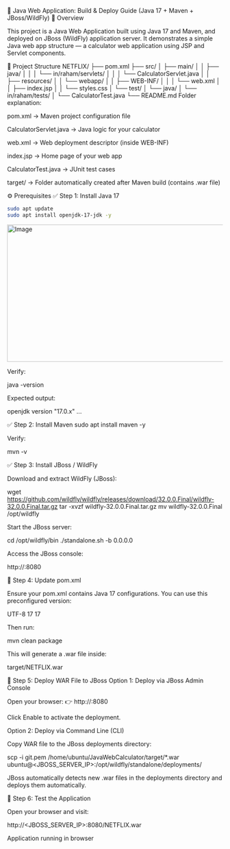 🚀 Java Web Application: Build & Deploy Guide (Java 17 + Maven + JBoss/WildFly)
🧾 Overview

This project is a Java Web Application built using Java 17 and Maven, and deployed on JBoss (WildFly) application server.
It demonstrates a simple Java web app structure — a calculator web application using JSP and Servlet components.

📁 Project Structure
NETFLIX/
├── pom.xml
├── src/
│   ├── main/
│   │   ├── java/
│   │   │   └── in/raham/servlets/
│   │   │       └── CalculatorServlet.java
│   │   ├── resources/
│   │   └── webapp/
│   │       ├── WEB-INF/
│   │       │   └── web.xml
│   │       ├── index.jsp
│   │       └── styles.css
│   └── test/
│       └── java/
│           └── in/raham/tests/
│               └── CalculatorTest.java
└── README.md
Folder explanation:

pom.xml → Maven project configuration file

CalculatorServlet.java → Java logic for your calculator

web.xml → Web deployment descriptor (inside WEB-INF)

index.jsp → Home page of your web app

CalculatorTest.java → JUnit test cases

target/ → Folder automatically created after Maven build (contains .war file)


⚙️ Prerequisites
✅ Step 1: Install Java 17
```bash
sudo apt update
sudo apt install openjdk-17-jdk -y
```
<img width="631" height="320" alt="Image" src="https://github.com/user-attachments/assets/d1cc766b-99b0-4566-88ad-9b795543d792" />

Verify:

java -version


Expected output:

openjdk version "17.0.x" ...

✅ Step 2: Install Maven
sudo apt install maven -y


Verify:

mvn -v

✅ Step 3: Install JBoss / WildFly

Download and extract WildFly (JBoss):

wget https://github.com/wildfly/wildfly/releases/download/32.0.0.Final/wildfly-32.0.0.Final.tar.gz
tar -xvzf wildfly-32.0.0.Final.tar.gz
mv wildfly-32.0.0.Final /opt/wildfly


Start the JBoss server:

cd /opt/wildfly/bin
./standalone.sh -b 0.0.0.0



Access the JBoss console:

http://<server-ip>:8080

🧩 Step 4: Update pom.xml

Ensure your pom.xml contains Java 17 configurations.
You can use this preconfigured version:

<properties>
    <project.build.sourceEncoding>UTF-8</project.build.sourceEncoding>
    <maven.compiler.source>17</maven.compiler.source>
    <maven.compiler.target>17</maven.compiler.target>
</properties>


Then run:

mvn clean package


This will generate a .war file inside:

target/NETFLIX.war

🚀 Step 5: Deploy WAR File to JBoss
Option 1: Deploy via JBoss Admin Console

Open your browser:
👉 http://<server-ip>:8080


Click Enable to activate the deployment.

Option 2: Deploy via Command Line (CLI)

Copy WAR file to the JBoss deployments directory:

scp -i git.pem /home/ubuntu/JavaWebCalculator/target/*.war \
ubuntu@<JBOSS_SERVER_IP>:/opt/wildfly/standalone/deployments/


JBoss automatically detects new .war files in the deployments directory and deploys them automatically.

🧪 Step 6: Test the Application

Open your browser and visit:

http://<JBOSS_SERVER_IP>:8080/NETFLIX.war


Application running in browser


